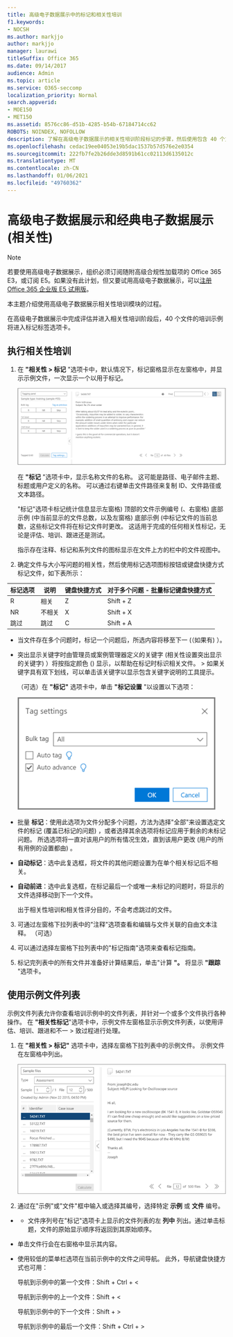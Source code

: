 ```yaml
---
title: 高级电子数据展示中的标记和相关性培训
f1.keywords:
- NOCSH
ms.author: markjjo
author: markjjo
manager: laurawi
titleSuffix: Office 365
ms.date: 09/14/2017
audience: Admin
ms.topic: article
ms.service: O365-seccomp
localization_priority: Normal
search.appverid:
- MOE150
- MET150
ms.assetid: 8576cc86-d51b-4285-b54b-67184714cc62
ROBOTS: NOINDEX, NOFOLLOW
description: 了解在高级电子数据展示的相关性培训阶段标记的步骤，然后使用包含 40 个文件的培训示例。
ms.openlocfilehash: cedac19ee04053e19b5dac1537b57d576e2e0354
ms.sourcegitcommit: 222fb7fe2b26dde3d8591b61cc02113d6135012c
ms.translationtype: MT
ms.contentlocale: zh-CN
ms.lasthandoff: 01/06/2021
ms.locfileid: "49760362"
---
```

# <a name="tagging-and-relevance-training-in-advanced-ediscovery-classic"></a>高级电子数据展示和经典电子数据展示 (相关性) 

> [!NOTE]
> 若要使用高级电子数据展示，组织必须订阅随附高级合规性加载项的 Office 365 E3，或订阅 E5。如果没有此计划，但又要试用高级电子数据展示，可以[注册 Office 365 企业版 E5 试用版](https://go.microsoft.com/fwlink/p/?LinkID=698279)。 
  
本主题介绍使用高级电子数据展示相关性培训模块的过程。 
  
在高级电子数据展示中完成评估并进入相关性培训阶段后，40 个文件的培训示例将进入标记标签选项卡。 
  
## <a name="performing-relevance-training"></a>执行相关性培训

1. 在 **"相关性 \> 标记** "选项卡中，默认情况下，标记窗格显示在左窗格中，并显示示例文件，一次显示一个以用于标记。 
    
    ![相关性标签面板](../media/0cf19ab4-b427-4a7f-8749-0f4ed9afaf58.png)
  
    在 **"标记** "选项卡中，显示名称文件的名称。 这可能是路径、电子邮件主题、标题或用户定义的名称。 可以通过右键单击文件路径来复制 ID、文件路径或文本路径。 
    
    "标记"选项卡标记统计信息显示左窗格) 顶部的文件示例编号 (、右窗格) 底部示例 (中当前显示的文件总数，以及左窗格) 底部示例 (中标记文件的当前总数，这些标记文件将在标记文件时更改。 这适用于完成的任何相关性标记，无论是评估、培训、跟进还是测试。 
    
    指示存在注释、标记和系列文件的图标显示在文件上方的栏中的文件视图中。
    
2. 确定文件与大小写问题的相关性，然后使用标记选项图标按钮或键盘快捷方式标记文件，如下表所示：

|**标记选项**|**说明**|**键盘快捷方式**|**对于多个问题 - 批量标记键盘快捷方式**|
|-----|-----|-----|-----|
|R  <br/> |相关  <br/> |Z  <br/> |Shift + Z  <br/> |
|NR  <br/> |不相关  <br/> |X  <br/> |Shift + X  <br/> |
|跳过  <br/> |跳过  <br/> |C  <br/> |Shift + A  <br/> |
   
  - 当文件存在多个问题时，标记一个问题后，所选内容将移至下一 (（如果有) ）。 
    
  - 突出显示关键字时由管理员或案例管理器定义的关键字 (相关性设置突出显示的关键字) ）将按指定颜色 () 显示，以帮助在标记时标识相关文件。 \> 如果关键字具有双下划线，可以单击该关键字以显示包含关键字说明的工具提示。 
    
    （可选）在 **"标记"** 选项卡中，单击 **"标记设置** "以设置以下选项： 
    
    ![相关性标签设置](../media/533e89fa-7eb4-409e-ab07-f5aab9296dd8.png)
  
  - 批量 **标记**：使用此选项为文件分配多个问题，方法为选择"全部"来设置选定文件的标记 (覆盖已标记的问题) ，或者选择其余选项将标记应用于剩余的未标记问题。  所选选项将一直对该用户的所有情况生效，直到该用户更改 (用户的所有用例的设置都由) 。 
    
  - **自动标记**：选中此复选框，将文件的其他问题设置为在单个相关标记后不相关。
    
  - **自动前进**：选中此复选框，在标记最后一个或唯一未标记的问题时，将显示的文件选择移动到下一个文件。 
    
    出于相关性培训和相关性评分目的，不会考虑跳过的文件。
    
3. 可通过左窗格下拉列表中的"注释"选项查看和编辑与文件关联的自由文本注释。  （可选） 
    
4. 可以通过选择左窗格下拉列表中的"标记指南"选项来查看标记指南。 
    
5. 标记完列表中的所有文件并准备好计算结果后，单击"计算 **"。** 将显示 **"跟踪** "选项卡。 
    
## <a name="working-with-the-sample-files-list"></a>使用示例文件列表

示例文件列表允许你查看培训示例中的文件列表，并针对一个或多个文件执行各种操作。 在 **"相关性标记**"选项卡中，示例文件左窗格显示示例文件列表，以使用评估、培训、跟进和不一 \> 致过程进行处理。 
  
1. 在 **"相关性 \> 标记"** 选项卡中，选择左窗格下拉列表中的示例文件。 示例文件在左窗格中列出。 
    
    ![相关性标记示例文件列表](../media/fd058bdd-645a-4af1-a1eb-bff08581cb18.png)
  
2. 通过在"示例"或"文件"框中输入或选择其编号，选择特定 **示例** 或 **文件** 编号。 
    
  -   - 文件序列号在"标记"选项卡上显示的文件列表的左 **列中** 列出。通过单击标题，文件的原始显示顺序将返回到其原始顺序。 
    
  - 单击文件行会在右窗格中显示其内容。
    
  - 使用较低的菜单栏选项在当前示例中的文件之间导航。 此外，导航键盘快捷方式也可用：
    
    导航到示例中的第一个文件：Shift + Ctrl + \<
    
    导航到示例中的上一个文件：Shift + \<
    
    导航到示例中的下一个文件：Shift + \>
    
    导航到示例中的最后一个文件：Shift + Ctrl + \>
    